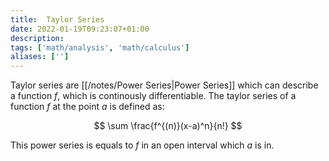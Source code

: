```yaml
---
title:  Taylor Series
date: 2022-01-19T09:23:07+01:00
description: 
tags: ['math/analysis', 'math/calculus']
aliases: ['']
---
```

Taylor series are [[/notes/Power Series|Power Series]] which can describe a function $f$, which is continously differentiable. The taylor series of a function $f$ at the point $a$ is defined as:

$$
\sum \frac{f^{(n)}(x-a)^n}{n!}
$$

This power series is equals to $f$ in an open interval which $a$ is in.